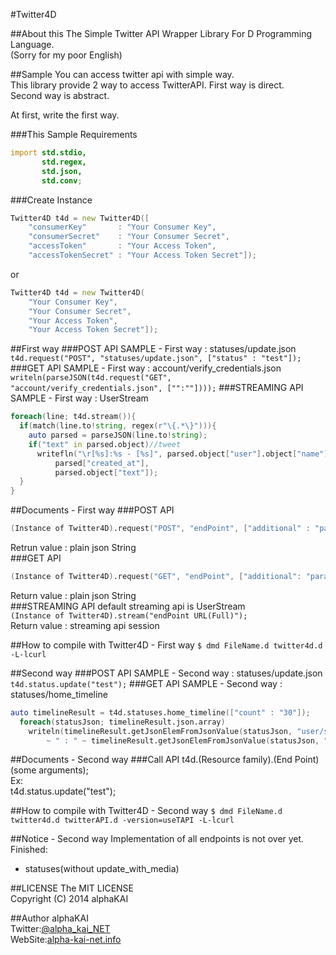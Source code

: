 #Twitter4D

##About this
The Simple Twitter API Wrapper Library For D Programming Language.  
(Sorry for my poor English)  
  
  
##Sample
You can access twitter api with simple way.  
This library provide 2 way to access TwitterAPI.
First way is direct.  
Second way is abstract.  
  
At first, write the first way.  
  
  
###This Sample Requirements
```d
import std.stdio,
       std.regex,
       std.json,
       std.conv;
```
###Create Instance
```d
Twitter4D t4d = new Twitter4D([
    "consumerKey"       : "Your Consumer Key",
    "consumerSecret"    : "Your Consumer Secret",
    "accessToken"       : "Your Access Token",
    "accessTokenSecret" : "Your Access Token Secret"]);
```
or  
```d
Twitter4D t4d = new Twitter4D(
    "Your Consumer Key",
    "Your Consumer Secret",
    "Your Access Token",
    "Your Access Token Secret"]); 
```

##First way
###POST API SAMPLE - First way : statuses/update.json 
`t4d.request("POST", "statuses/update.json", ["status" : "test"]);`
###GET API SAMPLE  - First way : account/verify_credentials.json
`writeln(parseJSON(t4d.request("GET", "account/verify_credentials.json", ["":""])));`
###STREAMING API SAMPLE - First way : UserStream
```d
foreach(line; t4d.stream()){
  if(match(line.to!string, regex(r"\{.*\}"))){
    auto parsed = parseJSON(line.to!string);
    if("text" in parsed.object)//tweet
      writefln("\r[%s]:%s - [%s]", parsed.object["user"].object["name"],
          parsed["created_at"],
          parsed.object["text"]);
  }
}
``` 
  
  
##Documents - First way
###POST API
```d
(Instance of Twitter4D).request("POST", "endPoint", ["additional" : "parameters"]);
```  
Retrun value : plain json String  
###GET API
```d
(Instance of Twitter4D).request("GET", "endPoint", ["additional": "parameters"]);
```  
Return value : plain json String  
###STREAMING API
default streaming api is UserStream  
`(Instance of Twitter4D).stream("endPoint URL(Full)");`  
Return value : streaming api session  
  
  
##How to compile with Twitter4D - First way
`$ dmd FileName.d twitter4d.d -L-lcurl`  
  
  
##Second way
###POST API SAMPLE - Second way : statuses/update.json 
`t4d.status.update("test");`
###GET API SAMPLE  - Second way : statuses/home_timeline
```d
auto timelineResult = t4d.statuses.home_timeline(["count" : "30"]);
  foreach(statusJson; timelineResult.json.array)
    writeln(timelineResult.getJsonElemFromJsonValue(statusJson, "user/screen_name")
        ~ " : " ~ timelineResult.getJsonElemFromJsonValue(statusJson, "text"));
```
  
  
##Documents - Second way
###Call API
t4d.(Resource family).(End Point)(some arguments);  
Ex:  
t4d.status.update("test");  
  
  
##How to compile with Twitter4D - Second way
`$ dmd FileName.d twitter4d.d twitterAPI.d -version=useTAPI -L-lcurl`  
  
  
##Notice - Second way
Implementation of all endpoints is not over yet.  
Finished:  

- statuses(without update\_with\_media)  

  
  
##LICENSE
The MIT LICENSE  
Copyright (C) 2014 alphaKAI
  

##Author
alphaKAI  
Twitter:[@alpha\_kai\_NET](https://twitter.com/alpha_kai_NET)  
WebSite:[alpha-kai-net.info](http://alpha-kai-net.info)  
